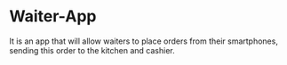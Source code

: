 # Waiter-App
It is an app that will allow waiters to place orders from their smartphones, sending this order to the kitchen and cashier.
